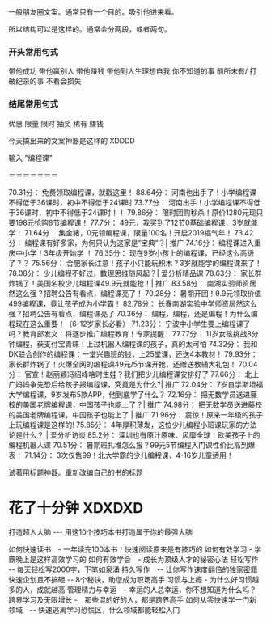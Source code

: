 一般朋友圈文案。通常只有一个目的。吸引他进来看。

所以结构可以是这样的。通常会分两段，或者两句。

### 开头常用句式

带他成功
带他赢别人
带他赚钱
带他到人生理想自我
你不知道的事
前所未有/ 打破纪录的事
不看会损失

### 结尾常用句式

优惠
限量
限时
抽奖
稀有
赚钱


今天搞出来的文案神器是这样的 XDDDD

输入 "编程课"

＝＝＝＝＝＝＝

70.31分： 免费领取编程课，就戳这里！
88.64分： 河南也出手了！小学编程课不得低于36课时，初中不得低于24课时
73.77分： 河南出手！小学编程课不得低于36课时，初中不得低于24课时！！
79.86分： 限时团购秒杀！原价1280元现只要198元抢购8节编程课！
77.7分： 49元，我买到了12节0基础编程课，3岁就能学！
71.64分： 集金猪，0元领编程课，限量100名！开启2019福气年！
73.42分： 编程课有好多家，为何只认为这家是“宝典”？| 推广
74.16分： 编程课进入重庆中小学！3年级开始学 ！
76.35分： 现在9岁小孩上的编程课，已经这么高级了？？
75.56分： 合肥家长注意！孩子小只能玩积木？3岁就能学的编程课来了！
78.08分： 少儿编程不好过，数理思维随风起？| 爱分析精品课
78.63分： 家长群炸锅了！美国名校少儿编程课49.9元就能抢！| 推广
83.58分： 南湖实验师资居然这么强？招聘公告有看点，编程课亮了！
70.28分： 暑期开团！9.9元领取价值499编程课，竟让孩子成为小学霸！
82.78分： 长春南湖实验中学师资居然这么强？招聘公告有看点，编程课亮了
70.36分： 编程，编程，还是编程！为什么编程现在这么重要！（6-12岁家长必看）
71.23分： 宁波中小学生要上编程课了吗？教育部发文：将逐步推广编程教育！专家提醒…
77.77分： 11岁女孩挑战8分钟编程，获支付宝青睐！上过机器人编程课的孩子，真的太可怕
74.32分： 我和DK联合创作的编程课：一堂兴趣班的钱，上25堂课，还送4本教材！
79.93分： 家长群炸锅了！火爆全网的编程课49元\/5节课开抢，还赠送教辅大礼包！
70.04分： 官宣！赵丽颖冯绍峰啥时生娃？我们把少儿编程课安排好了
77.66分： 北上广妈妈争先恐后给孩子报编程课，究竟是为什么?| 推广
72.04分： 7岁自学斯坦福大学编程课，9岁发布5款APP，他到底学了什么？
72.16分： 把无数学员送进藤校的美国老牌编程课，中国孩子也能上了？| 推广
74.98分： 把无数学员送进藤校的美国老牌编程课，中国孩子也能上了 | 推广
71.96分： 震惊！原来一年级的孩子上玩编程课是这样的!
75.85分： 4年厚积薄发，这位少儿编程小班课玩家的方法论是什么？ | 爱分析访谈
85.2分： 深圳也有原汁原味、风靡全球！欧美孩子上的编程机器人课
70.51分： 暑期班扎堆怎么报？99元5节编程入门课性价比高到爆表！
71.14分： 3次仅售99！北大学霸的少儿编程课，4-16岁儿童适用！


试著用标题神器。重新改编自己的书的标题

花了十分钟 XDXDXD
=======

打造超人大脑 --- 用这10个技巧本书打造属于你的最强大脑

如何快速读书　- 一年读完100本书！快速阅读原来是有技巧的
如何有效学习 - 学霸晚上是这样高效学习的
如何有效学会　- 成长为顶级人才的秘密心法
轻松写作 -- 每天轻松写2000字，下笔如泉涌
持久写作　-- 让你写作速度翻倍的独家密籍
快速企划且不搞砸 -- 8个秘诀，助您成为职场高手
习惯与上瘾 - 为什么好习惯越多的人，成就越高
管理精力与幸运　- 幸运的人总幸运，你不想知道为什么吗？
跨界学习及无限增长 -　那些混的好的人，都是跨界高手
如何从零快速学一门新领域　-- 快速逃离学习恐慌区，什么领域都能轻松入门